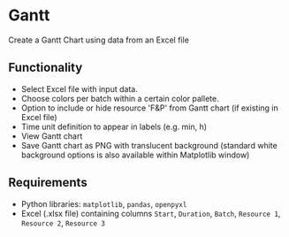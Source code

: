 # Gantt
Create a Gantt Chart using data from an Excel file

## Functionality

- Select Excel file with input data.
- Choose colors per batch within a certain color pallete.
- Option to include or hide resource 'F&P' from Gantt chart (if existing in Excel file)
- Time unit definition to appear in labels (e.g. min, h)
- View Gantt chart
- Save Gantt chart as PNG with translucent background (standard white background options is also available within Matplotlib window)

## Requirements

- Python libraries: `matplotlib`, `pandas`, `openpyxl`
- Excel (.xlsx file) containing columns `Start`, `Duration`, `Batch`, `Resource 1`, `Resource 2`, `Resource 3`
